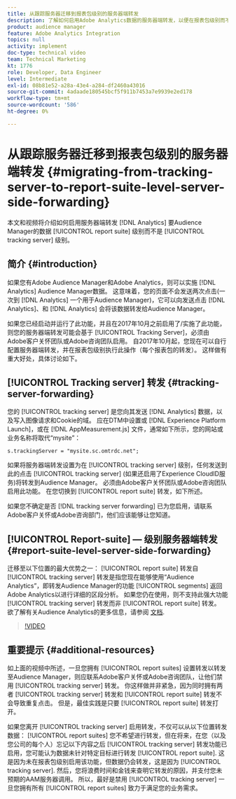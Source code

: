 ```yaml
---
title: 从跟踪服务器迁移到报表包级别的服务器端转发
description: 了解如何启用Adobe Analytics数据的服务器端转发，以便在报表包级别而不是Audience Manager服务器级别跟踪数据。
product: audience manager
feature: Adobe Analytics Integration
topics: null
activity: implement
doc-type: technical video
team: Technical Marketing
kt: 1776
role: Developer, Data Engineer
level: Intermediate
exl-id: 08b81e52-a28a-43e4-a284-df2460a43016
source-git-commit: 4adaade180545bcf5f911b7453a7e9939e2ed178
workflow-type: tm+mt
source-wordcount: '586'
ht-degree: 0%

---
```


# 从跟踪服务器迁移到报表包级别的服务器端转发 {#migrating-from-tracking-server-to-report-suite-level-server-side-forwarding}

本文和视频将介绍如何启用服务器端转发 [!DNL Analytics] 要Audience Manager的数据 [!UICONTROL report suite] 级别而不是 [!UICONTROL tracking server] 级别。

## 简介 {#introduction}

如果您有Adobe Audience Manager和Adobe Analytics，则可以实施 [!DNL Analytics] Audience Manager数据。 这意味着，您的页面不会发送两次点击(一次到 [!DNL Analytics] 一个用于Audience Manager)，它可以向发送点击 [!DNL Analytics]、和 [!DNL Analytics] 会将该数据转发给Audience Manager。

如果您已经启动并运行了此功能，并且在2017年10月之前启用了/实施了此功能，则您的服务器端转发可能会基于 [!UICONTROL Tracking Server]，必须由Adobe客户关怀团队或Adobe咨询团队启用。 自2017年10月起，您现在可以自行配置服务器端转发，并在报表包级别执行此操作（每个报表包的转发）。 这样做有重大好处，具体讨论如下。

## [!UICONTROL Tracking server] 转发 {#tracking-server-forwarding}

您的 [!UICONTROL tracking server] 是您向其发送 [!DNL Analytics] 数据，以及写入图像请求和Cookie的域。 应在DTM中设置或 [!DNL Experience Platform Launch]，或在 [!DNL AppMeasurement.js] 文件，通常如下所示，您的网站或业务名称将取代“mysite”：

`s.trackingServer = "mysite.sc.omtrdc.net";`

如果将服务器端转发设置为在 [!UICONTROL tracking server] 级别，任何发送到此的点击 [!UICONTROL tracking server] (如果还启用了Experience CloudID服务)将转发到Audience Manager。 必须由Adobe客户关怀团队或Adobe咨询团队启用此功能。 在您切换到 [!UICONTROL report suite] 转发，如下所述。

如果您不确定是否 [!DNL tracking server forwarding] 已为您启用，请联系Adobe客户关怀或Adobe咨询部门，他们应该能够让您知道。

## [!UICONTROL Report-suite] — 级别服务器端转发 {#report-suite-level-server-side-forwarding}

迁移至以下位置的最大优势之一： [!UICONTROL report suite] 转发自 [!UICONTROL tracking server] 转发是指您现在能够使用“Audience Analytics”，即转发Audience Manager的功能 [!UICONTROL segments] 返回Adobe Analytics以进行详细的区段分析。 如果您仍在使用，则不支持此强大功能 [!UICONTROL tracking server] 转发而非 [!UICONTROL report suite] 转发。 欲了解有关Audience Analytics的更多信息，请参阅 [文档](https://experienceleague.adobe.com/docs/analytics/integration/audience-analytics/mc-audiences-aam.html).

>[!VIDEO](https://video.tv.adobe.com/v/23701/?quality=12)

## 重要提示 {#additional-resources}

如上面的视频中所述，一旦您拥有 [!UICONTROL report suites] 设置转发以转发至Audience Manager，则应联系Adobe客户关怀或Adobe咨询团队，让他们禁用 [!UICONTROL tracking server] 转发。 你这样做并非紧急，因为同时拥有两者 [!UICONTROL tracking server] 转发和 [!UICONTROL report suite] 转发不会导致重复点击。 但是，最佳实践是只要 [!UICONTROL report suite] 转发打开。

如果您离开 [!UICONTROL tracking server] 启用转发，不仅可以从以下位置转发数据： [!UICONTROL report suites] 您不希望进行转发，但在将来，在您（以及您公司的每个人）忘记以下内容之后 [!UICONTROL tracking server] 转发功能已启用，您可能认为数据未针对特定目标进行转发 [!UICONTROL report suite]. 这是因为未在报表包级别启用该功能，但数据仍会转发，这是因为 [!UICONTROL tracking server]. 然后，您将浪费时间和金钱来查明它转发的原因，并支付您未预期的AAM服务器调用。 所以，最好是禁用 [!UICONTROL tracking server] 一旦您拥有所有 [!UICONTROL report suites] 致力于满足您的业务需求。
